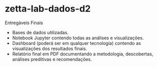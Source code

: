 # zetta-lab-dados-d2

Entregáveis Finais
- Bases de dados utilizadas.
- Notebook Jupyter contendo todas as análises e visualizações.
- Dashboard (poderá ser em qualquer tecnologia) contendo as visualizações dos
resultados finais.
- Relatório final em PDF documentando a metodologia, descobertas, análises preditivas
e recomendações.
